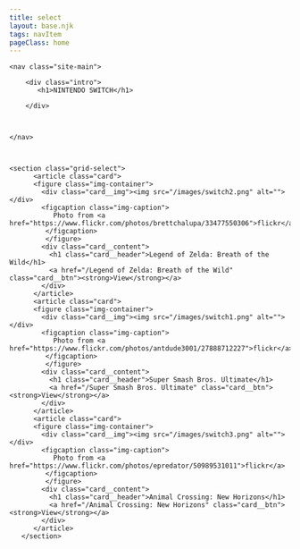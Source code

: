 ```yaml
---
title: select
layout: base.njk
tags: navItem
pageClass: home
---
```




    <nav class="site-main">

        <div class="intro">
           <h1>NINTENDO SWITCH</h1>

        </div>



    </nav>



    <section class="grid-select">
          <article class="card">
          <figure class="img-container">
            <div class="card__img"><img src="/images/switch2.png" alt=""></div>
            <figcaption class="img-caption">
               Photo from <a href="https://www.flickr.com/photos/brettchalupa/33477550306">flickr</a>
             </figcaption>
             </figure>
            <div class="card__content">
              <h1 class="card__header">Legend of Zelda: Breath of the Wild</h1>
              <a href="/Legend of Zelda: Breath of the Wild" class="card__btn"><strong>View</strong></a>
            </div>
          </article>
          <article class="card">
          <figure class="img-container">
            <div class="card__img"><img src="/images/switch1.png" alt=""></div>
            <figcaption class="img-caption">
               Photo from <a href="https://www.flickr.com/photos/antdude3001/27888712227">flickr</a>
             </figcaption>
             </figure>
            <div class="card__content">
              <h1 class="card__header">Super Smash Bros. Ultimate</h1>
              <a href="/Super Smash Bros. Ultimate" class="card__btn"><strong>View</strong></a>
            </div>
          </article>
          <article class="card">
          <figure class="img-container">
            <div class="card__img"><img src="/images/switch3.png" alt=""></div>
            <figcaption class="img-caption">
               Photo from <a href="https://www.flickr.com/photos/epredator/50989531011">flickr</a>
             </figcaption>
             </figure>
            <div class="card__content">
              <h1 class="card__header">Animal Crossing: New Horizons</h1>
              <a href="/Animal Crossing: New Horizons" class="card__btn"><strong>View</strong></a>
            </div>
          </article>
       </section>




       